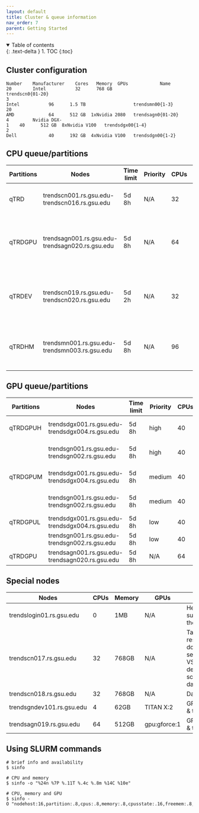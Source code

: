 ```yaml
---
layout: default
title: Cluster & queue information
nav_order: 7
parent: Getting Started
---
```

<details open markdown="block">
  <summary>
    Table of contents
  </summary>
  {: .text-delta }
1. TOC
{:toc}
</details>

## Cluster configuration

```
Number    Manufacturer    Cores   Memory  GPUs            Name
20        Intel           32      768 GB                  trendscn0{01-20}
3         Intel           96      1.5 TB                  trendsmn00{1-3}
20        AMD             64      512 GB  1xNvidia 2080   trendsagn0{01-20}
4         Nvidia DGX-1    40      512 GB  8xNvidia V100   trendsdgx00{1-4}
2         Dell            40      192 GB  4xNvidia V100   trendsdgn00{1-2}
```

## CPU queue/partitions

| Partitions | Nodes                                           | Time limit | Priority | CPUs | Memory | GPUs         | Limitations                             | Preemption | Purpose                                                              |
|------------|-------------------------------------------------|------------|----------|------|--------|--------------|-----------------------------------------|------------|----------------------------------------------------------------------|
| qTRD       | trendscn001.rs.gsu.edu-trendscn016.rs.gsu.edu   | 5d 8h      | N/A      | 32   | 768GB  | N/A          | N/A                                     | N/A        | General purpose (production) computing                               |
| qTRDGPU    | trendsagn001.rs.gsu.edu-trendsagn020.rs.gsu.edu | 5d 8h      | N/A      | 64   | 512GB  | gpu:gforce:1 | N/A                                     | N/A        | General purpose (production) computing, occasional GPU computing     |
| qTRDEV     | trendscn019.rs.gsu.edu-trendscn020.rs.gsu.edu   | 5d 2h      | N/A      | 32   | 768GB  | N/A          | Max 6 CPUs per job, max 2 jobs per user | N/A        | Limited but guaranteed resources on demand for development & testing |
| qTRDHM     | trendsmn001.rs.gsu.edu-trendsmn003.rs.gsu.edu   | 5d 8h      | N/A      | 96   | 1.5TB  | N/A          | N/A                                     | N/A        | For job steps requiring in excess of 32 CPUs or 768GB memory         |

## GPU queue/partitions

| Partitions                                    | Nodes                                           | Time limit | Priority | CPUs  | Memory     | GPUs                | Limitations         | Preemption |
|-----------------------------------------------|-------------------------------------------------|------------|----------|-------|------------|---------------------|---------------------|------------|
| qTRDGPUH                                      | trendsdgx001.rs.gsu.edu-trendsdgx004.rs.gsu.edu | 5d 8h      | high     | 40    | 512GB      | gpu:v100:8          | Max 4 GPUs per user | N/A        |
| | trendsgn001.rs.gsu.edu-trendsgn002.rs.gsu.edu | 5d 8h                                           | high       | 40       | 192GB | gpu:v100:4 | Max 4 GPUs per user | N/A                 |
| qTRDGPUM                                      | trendsdgx001.rs.gsu.edu-trendsdgx004.rs.gsu.edu | 5d 8h      | medium   | 40    | 512GB      | gpu:v100:8          | Max 8 GPUs per user | suspend    |
| | trendsgn001.rs.gsu.edu-trendsgn002.rs.gsu.edu | 5d 8h                                           | medium     | 40       | 192GB | gpu:v100:4 | Max 8 GPUs per user | suspend             |
| qTRDGPUL                                      | trendsdgx001.rs.gsu.edu-trendsdgx004.rs.gsu.edu | 5d 8h      | low      | 40    | 512GB      | gpu:v100:8          | N/A                 | suspend    |
| | trendsgn001.rs.gsu.edu-trendsgn002.rs.gsu.edu | 5d 8h                                           | low        | 40       | 192GB | gpu:v100:4 | N/A                 | suspend             |
| qTRDGPU                                       | trendsagn001.rs.gsu.edu-trendsagn020.rs.gsu.edu | 5d 8h      | N/A      | 64    | 512GB      | gpu:gforce:1        | N/A                 | N/A        |

## Special nodes

| Nodes                     | CPUs | Memory | GPUs         | Purpose                                                                                                                                |
|---------------------------|------|--------|--------------|----------------------------------------------------------------------------------------------------------------------------------------|
| trendslogin01.rs.gsu.edu  | 0    | 1MB    | N/A          | Head node for submitting jobs on the cluster                                                                                           |
| trendscn017.rs.gsu.edu    | 32   | 768GB  | N/A          | Tasks that support research, such as docker and other services/daemons, VS Code remote development, scheduled task, data transfer etc. |
| trendscn018.rs.gsu.edu    | 32   | 768GB  | N/A          | Database server                                                                                                                        |
| trendsgndev101.rs.gsu.edu | 4    | 62GB   | TITAN X:2    | GPU development & testing                                                                                                              |
| trendsagn019.rs.gsu.edu   | 64   | 512GB  | gpu:gforce:1 | GPU development & testing                                                                                                              |

## Using SLURM commands

```
# brief info and availability 
$ sinfo

# CPU and memory
$ sinfo -o "%24n %7P %.11T %.4c %.8m %14C %10e"

# CPU, memory and GPU
$ sinfo -O "nodehost:16,partition:.8,cpus:.8,memory:.8,cpusstate:.16,freemem:.8,gres:.16,gresused:.16,statelong:.8,time:.16"
```